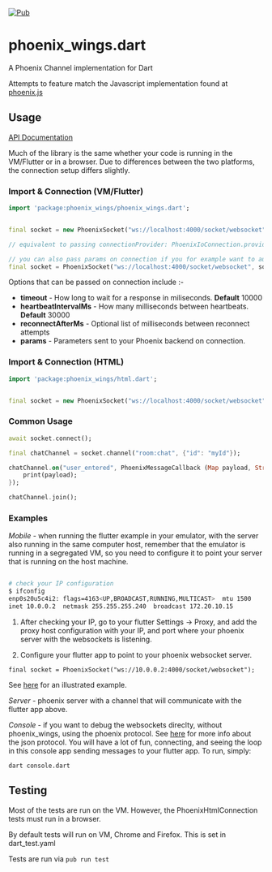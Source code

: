 [![Pub](https://img.shields.io/pub/v/phoenix_wings.svg?style=flat-square)](https://pub.dartlang.org/packages/phoenix_wings)


# phoenix_wings.dart

A Phoenix Channel implementation for Dart

Attempts to feature match the Javascript implementation found at [phoenix.js](https://github.com/phoenixframework/phoenix/blob/master/assets/js/phoenix.js)

## Usage

[API Documentation](https://pub.dartlang.org/documentation/phoenix_wings/latest/)

Much of the library is the same whether your code is running in the VM/Flutter or in a browser. Due to differences between the two platforms, the connection setup differs slightly.

### Import & Connection (VM/Flutter)

```dart
import 'package:phoenix_wings/phoenix_wings.dart';


final socket = new PhoenixSocket("ws://localhost:4000/socket/websocket");

// equivalent to passing connectionProvider: PhoenixIoConnection.provider

// you can also pass params on connection if you for example want to authenticate using a user token like
final socket = PhoenixSocket("ws://localhost:4000/socket/websocket", socketOptions: PhoenixSocketOptions(params: {"user_token":  'user token here'}, ));
```
Options that can be passed on connection include :-
- **timeout** - How long to wait for a response in miliseconds. **Default** 10000
- **heartbeatIntervalMs** - How many milliseconds between heartbeats. **Default** 30000
- **reconnectAfterMs** - Optional list of milliseconds between reconnect attempts
- **params** - Parameters sent to your Phoenix backend on connection.

### Import & Connection (HTML)

```dart
import 'package:phoenix_wings/html.dart';


final socket = new PhoenixSocket("ws://localhost:4000/socket/websocket", connectionProvider: PhoenixHtmlConnection.provider);

```

### Common Usage

```dart
await socket.connect();

final chatChannel = socket.channel("room:chat", {"id": "myId"});

chatChannel.on("user_entered", PhoenixMessageCallback (Map payload, String _ref, String, _joinRef) {
    print(payload);
});

chatChannel.join();
```

### Examples

*Mobile* - when running the flutter example in your emulator, with the server
also running in the same computer host, remember that the emulator is running 
in a segregated VM, so you need to configure it to point your server that is
running on the host machine.

```bash

# check your IP configuration
$ ifconfig
enp0s20u5c4i2: flags=4163<UP,BROADCAST,RUNNING,MULTICAST>  mtu 1500
inet 10.0.0.2  netmask 255.255.255.240  broadcast 172.20.10.15
```

1. After checking your IP, go to your flutter Settings -> Proxy, and add the proxy
host configuration with your IP, and port where your phoenix server with the
websockets is listening.

2. Configure your flutter app to point to your phoenix websocket server.
```
final socket = PhoenixSocket("ws://10.0.0.2:4000/socket/websocket");
```
See
[here](https://stackoverflow.com/questions/6760585/accessing-localhostport-from-android-emulator)
for an illustrated example.

*Server* - phoenix server with a channel that will communicate with the flutter
app above.

*Console* - if you want to debug the websockets direclty, without phoenix_wings,
using the phoenix protocol. See
[here](http://graemehill.ca/websocket-clients-and-phoenix-channels/) for more
info about the json protocol. You will have a lot of fun, connecting, and seeing
the loop in this console app sending messages to your flutter app.
To run, simply:

```
dart console.dart
```

## Testing

Most of the tests are run on the VM. However, the PhoenixHtmlConnection tests must run in a browser. 

By default tests will run on VM, Chrome and Firefox.  This is set in dart_test.yaml

Tests are run via `pub run test`
